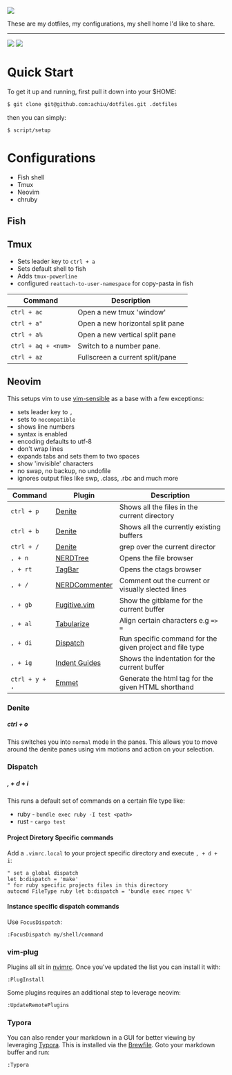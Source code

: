 ![](screenshot.png)

These are my dotfiles, my configurations, my shell home I'd like to share.

---

![](https://badgen.net/github/tag/achiu/dotfiles) ![](https://badgen.net/badge/platform/macOS)

# Quick Start

To get it up and running, first pull it down into your $HOME:

```bash
$ git clone git@github.com:achiu/dotfiles.git .dotfiles
```

then you can simply:

```bash
$ script/setup
```

# Configurations

* Fish shell
* Tmux
* Neovim
* chruby

## Fish

## Tmux

* Sets leader key to `ctrl + a`
* Sets default shell to fish
* Adds `tmux-powerline`
* configured `reattach-to-user-namespace` for copy-pasta in fish

| Command             | Description                      |
| ------              | -----------                      |
| `ctrl + ac`         | Open a new tmux 'window'         |
| `ctrl + a"`         | Open a new horizontal split pane |
| `ctrl + a%`         | Open a new vertical split pane   |
| `ctrl + aq + <num>` | Switch to a number pane.         |
| `ctrl + az`         | Fullscreen a current split/pane  |

## Neovim

This setups vim to use
[vim-sensible](https://github.com/tpope/vim-sensible) as a base with a
few exceptions:

* sets leader key to `,`
* sets to `nocompatible `
* shows line numbers
* syntax is enabled
* encoding defaults to utf-8
* don't wrap lines
* expands tabs and sets them to two spaces
* show 'invisible' characters
* no swap, no backup, no undofile
* ignores output files like swp, .class, .rbc and much more

| Command        | Plugin                                                              | Description                                              |
| ------         | ------                                                              | -----------                                              |
| `ctrl + p`     | [Denite](https://github.com/Shougo/denite.nvim)                     | Shows all the files in the current directory             |
| `ctrl + b`     | [Denite](https://github.com/Shougo/denite.nvim)                     | Shows all the  currently existing buffers                |
| `ctrl + /`     | [Denite](https://github.com/Shougo/denite.nvim)                     | grep over the current director                           |
| `, + n`        | [NERDTree](https://github.com/scrooloose/nerdtree)                  | Opens the file browser                                   |
| `, + rt`       | [TagBar](https://github.com/majutsushi/tagbar)                      | Opens the ctags browser                                  |
| `, + /`        | [NERDCommenter](https://github.com/scrooloose/nerdcommenter)        | Comment out the current or visually slected lines        |
| `, + gb`       | [Fugitive.vim](https://github.com/tpope/vim-fugitive)               | Show the gitblame for the current buffer                 |
| `, + al`       | [Tabularize](https://github.com/godlygeek/tabular)                  | Align certain characters e.g `=>` `=`                    |
| `, + di`       | [Dispatch](https://github.com/tpope/vim-dispatch)                   | Run specific command for the given project and file type |
| `, + ig`       | [Indent Guides](https://github.com/nathanaelkane/vim-indent-guides) | Shows the indentation for the current buffer             |
| `ctrl + y + ,` | [Emmet](https://github.com/mattn/emmet-vim)                         | Generate the html tag for the given HTML shorthand       |

### Denite

##### ctrl + o

This switches you into `normal` mode in the panes. This allows you to move around the denite panes using vim motions and action on your selection.

### Dispatch

##### , + d + i

This runs a default set of commands on a certain file type like:

* ruby - `bundle exec ruby -I test <path>`
* rust - `cargo test`

#### Project Diretory Specific commands

Add a `.vimrc.local` to your project specific directory and execute `, + d + i`:

```.vimrc.local
" set a global dispatch
let b:dispatch = 'make'
" for ruby specific projects files in this directory
autocmd FileType ruby let b:dispatch = 'bundle exec rspec %'
```

#### Instance specific dispatch commands

Use `FocusDispatch`:

```vim
:FocusDispatch my/shell/command
```

### vim-plug

Plugins all sit in [nvimrc](nvimrc). Once you've updated the list you can install it with:

```
:PlugInstall
```

Some plugins requires an additional step to leverage neovim:

```
:UpdateRemotePlugins
```

### Typora

You can also render your markdown in a GUI for better viewing by leveraging [Typora](https://typora.io/). This is installed via the [Brewfile](Brewfile). Goto your markdown
buffer and run:

```
:Typora
```

